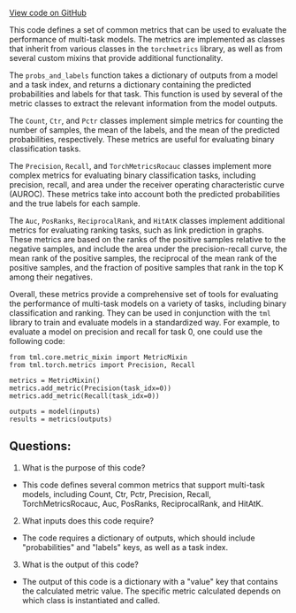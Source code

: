 [View code on GitHub](https://github.com/twitter/the-algorithm-ml/core/metrics.py)

This code defines a set of common metrics that can be used to evaluate the performance of multi-task models. The metrics are implemented as classes that inherit from various classes in the `torchmetrics` library, as well as from several custom mixins that provide additional functionality. 

The `probs_and_labels` function takes a dictionary of outputs from a model and a task index, and returns a dictionary containing the predicted probabilities and labels for that task. This function is used by several of the metric classes to extract the relevant information from the model outputs.

The `Count`, `Ctr`, and `Pctr` classes implement simple metrics for counting the number of samples, the mean of the labels, and the mean of the predicted probabilities, respectively. These metrics are useful for evaluating binary classification tasks.

The `Precision`, `Recall`, and `TorchMetricsRocauc` classes implement more complex metrics for evaluating binary classification tasks, including precision, recall, and area under the receiver operating characteristic curve (AUROC). These metrics take into account both the predicted probabilities and the true labels for each sample.

The `Auc`, `PosRanks`, `ReciprocalRank`, and `HitAtK` classes implement additional metrics for evaluating ranking tasks, such as link prediction in graphs. These metrics are based on the ranks of the positive samples relative to the negative samples, and include the area under the precision-recall curve, the mean rank of the positive samples, the reciprocal of the mean rank of the positive samples, and the fraction of positive samples that rank in the top K among their negatives.

Overall, these metrics provide a comprehensive set of tools for evaluating the performance of multi-task models on a variety of tasks, including binary classification and ranking. They can be used in conjunction with the `tml` library to train and evaluate models in a standardized way. For example, to evaluate a model on precision and recall for task 0, one could use the following code:

```
from tml.core.metric_mixin import MetricMixin
from tml.torch.metrics import Precision, Recall

metrics = MetricMixin()
metrics.add_metric(Precision(task_idx=0))
metrics.add_metric(Recall(task_idx=0))

outputs = model(inputs)
results = metrics(outputs)
```
## Questions: 
 1. What is the purpose of this code?
- This code defines several common metrics that support multi-task models, including Count, Ctr, Pctr, Precision, Recall, TorchMetricsRocauc, Auc, PosRanks, ReciprocalRank, and HitAtK.

2. What inputs does this code require?
- The code requires a dictionary of outputs, which should include "probabilities" and "labels" keys, as well as a task index.

3. What is the output of this code?
- The output of this code is a dictionary with a "value" key that contains the calculated metric value. The specific metric calculated depends on which class is instantiated and called.